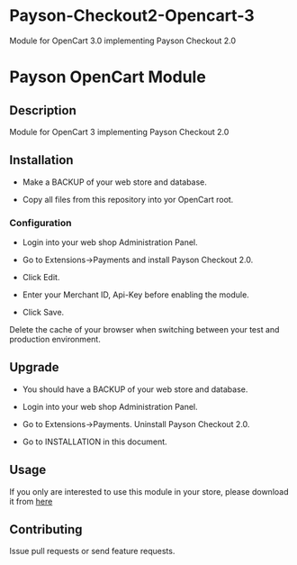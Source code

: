 Payson-Checkout2-Opencart-3
========================

Module for OpenCart 3.0 implementing Payson Checkout 2.0

# Payson OpenCart Module

## Description

Module for OpenCart 3 implementing Payson Checkout 2.0

## Installation

* Make a BACKUP of your web store and database. 

* Copy all files from this repository into yor OpenCart root. 

### Configuration

* Login into your web shop Administration Panel.

* Go to Extensions->Payments and install Payson Checkout 2.0. 

* Click Edit.

* Enter your Merchant ID, Api-Key before enabling the module.

* Click Save.

Delete the cache of your browser when switching between your test and production environment.

## Upgrade

* You should have a BACKUP of your web store and database.

* Login into your web shop Administration Panel.

* Go to Extensions->Payments. Uninstall Payson Checkout 2.0. 

* Go to INSTALLATION in this document. 

## Usage

If you only are interested to use this module in your store, please download it from [here](https://github.com/PaysonAB/PaysonCheckout2-Opencart-3-0)

## Contributing

Issue pull requests or send feature requests.